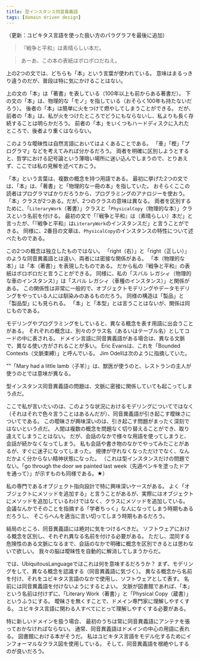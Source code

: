 ```yaml
---
title: 型インスタンス同音異義語
tags: [domain driven design]
---
```






（更新：ユビキタス言語を使った扱い方のパラグラフを最後に追加）




>『戦争と平和』は素晴らしい本だ。

> あーあ、この本の表紙はボロボロだねえ。



上の2つの文では、どちらも「本」という言葉が使われている。
意味はまるっきり違うのだが、普段は特に気にかけることはない。



上の文の「本」は「著書」を表している（100年以上も前からある著書だ）。
下の文の「本」は、物理的な「モノ」を指している（おそらく100年も持たないだろう）。
後者の「本」は簡単に火をつけて燃やしてしまうことができる。
だが、前者の「本」は、私が火をつけたところでどうにもならないし、私よりも長く存続することは明らかだろう。
前者の「本」をいくつもハードディスクに入れたところで、後者より重くはならない。



このような曖昧性は自然言語においてはよくあることである。
「車」「樫」「プログラマ」などを考えてみれば分かるだろう。
両者を明確に区別しようとすると、哲学における記号論という薄暗い場所に迷い込んでしまうので、とりあえず、ここでは私の見解を述べておこう。



「本」という言葉は、複数の概念を持つ用語である。
最初に挙げた2つの文では、「本」は、「著書」と「物理的な一冊の本」を指していた。
おそらくここの読者はプログラマばかりだろうから、プログラミングのアナロジーを使おう。
「本」クラスが2つある。だが、2つのクラスの意味は異なる。
両者を区別するために、「``LiteraryWork``（著書）」クラスと「``PhysicalCopy``（物理的な本）」クラスという名前を付ける。
最初の文で「『戦争と平和』は（素晴らしい）本だ」と言ったが、「『戦争と平和』は``LiteraryWork``のインスタンスだ」と言うことができる。
同様に、2番目の文章は、``PhysicalCopy``のインスタンスの特性について述べたものである。



この2つの概念は独立したものではない。
「right（右）」と「right（正しい）」のような同音異義語とは違い、両者には密接な関係がある。
「本（物理的な本）」は「本（著書）」を表現したものである。
だから私の『戦争と平和』の表紙はボロボロだと言うことができる。
同様に、私の「スバル レガシィ（物理的な車のインスタンス）」は「スバル レガシィ（車種のインスタンス）」と関係がある。
この関係性は非常に一般的で、オブジェクトモデリングやデータモデリングをやっている人には馴染みのあるものだろう。
同様の構造は「製品」と「製品型」にも見られる。
「本」と「本型」とは言うことはないが、関係は同じものである。



モデリングやプログラミングをしていると、異なる概念を表す用語に出会うことがある。
それぞれの概念は、別々のクラス名（あるいはテーブル名）としてコードの中に表される。
ドメイン言語に同音異義語がある場合は、異なる文脈で、異なる使い方がされることが多い。
Eric Evansは、これを「Bounded Contexts（文脈束縛）」と呼んでいる。
Jim Odellは次のように指摘していた。

""「Mary had a little lamb（子羊）」は、獣医が使うのと、レストランの主人が使うのとでは意味が異なる。

型インスタンス同音異義語の問題は、文脈に密接に関係していても起こってしまう点だ。





ここで私が言いたいのは、このような状況におけるモデリングについてではなく（それはそれで色々言うことはあるんだが）、同音異義語が引き起こす曖昧さについてである。
この曖昧さが興味深いのは、引き起こす問題がまったく深刻ではないという点だ。
人間は複数の概念を問題なく切り替えることができ、取り違えてしまうことはない。
だが、会話のなかで様々な用語を使ってしまうと、会話が続かなくなってしまう。
私も会話や書き物のなかでやってみたことがあるが、すぐに迷子になってしまった。
規律が守れなくなっただけでなく、なんだかよく分からない精神状態になった。
（これは型インスタンスだけの問題でない。「go through the door we painted last week（先週ペンキを塗ったドアを通って）」が示すものも同様である。★）



私の専門であるオブジェクト指向設計で特に興味深いケースがある。
よく「オブジェクトにメソッドを追加する」と言うことがあるが、実際にはオブジェクトにメソッドを追加しているわけではなく、クラスにメソッドを追加している。
会議なんかでそのことを指摘する「学者ちっく」な人になってしまう時期もあるだろうし、
そこらへんを適当に言い切ってしまう時期もあるだろう。



結局のところ、同音異義語には絶対に気をつけるべきだ。
ソフトウェアにおける概念を区別し、それぞれ異なる名前を付ける必要がある。
ただし、混同する危険性のある文脈になるまで、会話のなかで明確に概念を区別できるとは思わないで欲しい。
我々の脳は曖昧性を自動的に解消してしまうからだ。





では、UbiquitousLanguageではこれは何を意味するだろうか？
まず、モデリングをして、異なる概念を認識する（同音異義語に気づく）。
異なる概念から名前を付け、それをユビキタス言語のなかで使用し、ソフトウェアとして表す。
名前には同音異義語を付けないようにするとよい。
文脈が図書館であれば、「本」という名前は付けずに、「Literary Work（著書）」と「Physical Copy（蔵書）」というふうにする。
曖昧さを無くすことで、ドメイン専門家に理解しやすくする。
ユビキタス言語に関わる人すべてにとって理解しやすくする必要がある。



特に新しいドメインを扱う場合、
最初のうちは常に同音異義語にアンテナを張っておかなければならない。
通常、同音異義語はドメインの中心の用語に表れる。
図書館における本がそうだ。
私はユビキタス言語をモデル化するためにインフォーマルなクラス図を使用している。
そして、同音異義語を根絶やしするのが良いだろう。

